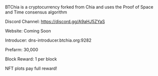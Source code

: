 BTChia is a cryptocurrency forked from Chia and uses the Proof of Space and Time consensus algorithm

Discord Channel: https://discord.gg/A9aHJ5ZYaS

Website: Coming Soon

Introducer: dns-introducer.btchia.org:9282

Prefarm: 30,000

Block Reward: 1 per block

NFT plots pay full reward!
